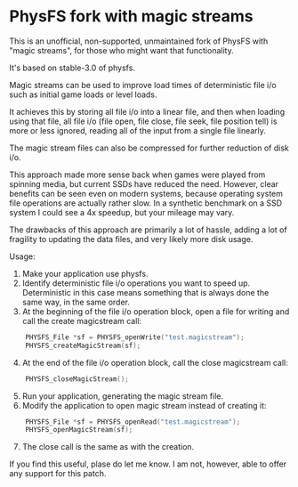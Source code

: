 # PhysFS fork with magic streams

This is an unofficial, non-supported, unmaintained fork of PhysFS with
"magic streams", for those who might want that functionality.

It's based on stable-3.0 of physfs.

Magic streams can be used to improve load times of deterministic file i/o
such as initial game loads or level loads.

It achieves this by storing all file i/o into a linear file, and then when
loading using that file, all file i/o (file open, file close, file seek,
file position tell) is more or less ignored, reading all of the input from
a single file linearly.

The magic stream files can also be compressed for further reduction of
disk i/o.

This approach made more sense back when games were played from spinning
media, but current SSDs have reduced the need. However, clear benefits
can be seen even on modern systems, because operating system file operations
are actually rather slow. In a synthetic benchmark on a SSD system I could
see a 4x speedup, but your mileage may vary.

The drawbacks of this approach are primarily a lot of hassle, adding a lot
of fragility to updating the data files, and very likely more disk usage.

Usage:

1. Make your application use physfs.
2. Identify deterministic file i/o operations you want to speed up. Deterministic in this case means something that is always done the same way, in the same order.
3. At the beginning of the file i/o operation block, open a file for writing and call the create magicstream call:
```C
    PHYSFS_File *sf = PHYSFS_openWrite("test.magicstream");
	PHYSFS_createMagicStream(sf);
```	
4. At the end of the file i/o operation block, call the close magicstream call:
```C
    PHYSFS_closeMagicStream();
```    
5. Run your application, generating the magic stream file.
6. Modify the application to open magic stream instead of creating it:
```C
    PHYSFS_File *sf = PHYSFS_openRead("test.magicstream");
    PHYSFS_openMagicStream(sf);
```
7. The close call is the same as with the creation.

If you find this useful, plase do let me know. 
I am not, however, able to offer any support for this patch.
